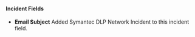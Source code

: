 
#### Incident Fields
- **Email Subject**
Added Symantec DLP Network Incident to this incident field.

